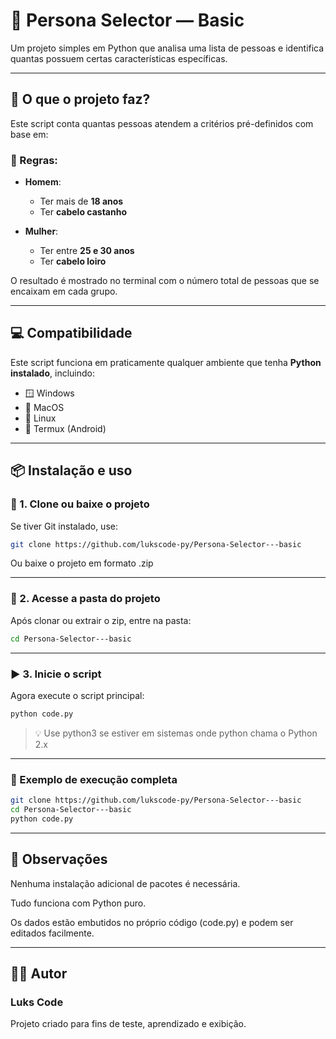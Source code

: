 # 👤 Persona Selector — Basic

Um projeto simples em Python que analisa uma lista de pessoas e identifica quantas possuem certas características específicas.

---

## 🧠 O que o projeto faz?

Este script conta quantas pessoas atendem a critérios pré-definidos com base em:

### 🎯 Regras:

- **Homem**:
  - Ter mais de **18 anos**
  - Ter **cabelo castanho**

- **Mulher**:
  - Ter entre **25 e 30 anos**
  - Ter **cabelo loiro**

O resultado é mostrado no terminal com o número total de pessoas que se encaixam em cada grupo.

---

## 💻 Compatibilidade

Este script funciona em praticamente qualquer ambiente que tenha **Python instalado**, incluindo:

- 🪟 Windows  
- 🍎 MacOS  
- 🐧 Linux  
- 📱 Termux (Android)

---

## 📦 Instalação e uso

### 🔽 1. Clone ou baixe o projeto

Se tiver Git instalado, use:

```bash
git clone https://github.com/lukscode-py/Persona-Selector---basic
```

Ou baixe o projeto em formato .zip

---

### 📁 2. Acesse a pasta do projeto

Após clonar ou extrair o zip, entre na pasta:
```bash
cd Persona-Selector---basic
```

---

### ▶️ 3. Inicie o script

Agora execute o script principal:
```bash
python code.py
```


> 💡 Use python3 se estiver em sistemas onde python chama o Python 2.x

---

### 🔧 Exemplo de execução completa
```bash
git clone https://github.com/lukscode-py/Persona-Selector---basic
cd Persona-Selector---basic
python code.py
```


---

## 📌 Observações

Nenhuma instalação adicional de pacotes é necessária.

Tudo funciona com Python puro.

Os dados estão embutidos no próprio código (code.py) e podem ser editados facilmente.

---

## 👨‍💻 Autor

### Luks Code
Projeto criado para fins de teste, aprendizado e exibição.
